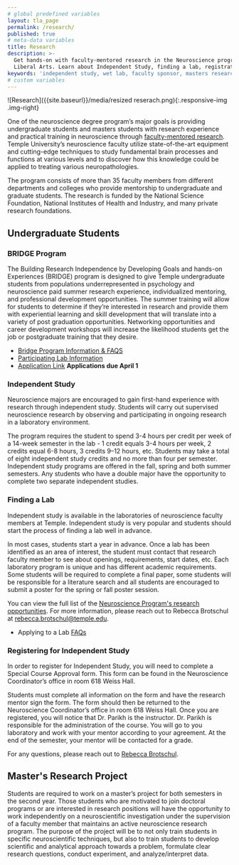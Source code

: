 ```yaml
---
# global predefined variables
layout: tla_page
permalink: /research/
published: true
# meta-data variables
title: Research
description: >-
  Get hands-on with faculty-mentored research in the Neuroscience program at Temple University’s College of 
  Liberal Arts. Learn about Independent Study, finding a lab, registration, and the Master’s Research Project.
keywords: 'independent study, wet lab, faculty sponsor, masters research project'
# custom variables
---
```

![Research]({{site.baseurl}}/media/resized reserach.png){:.responsive-img .img-right}

One of the neuroscience degree program’s major goals is providing undergraduate students and masters students with research experience and practical training in neuroscience through [faculty-mentored research](#independent-study). Temple University’s neuroscience faculty utilize state-of-the-art equipment and cutting-edge techniques to study fundamental brain processes and functions at various levels and to discover how this knowledge could be applied to treating various neuropathologies.

The program consists of more than 35 faculty members from different departments and colleges who provide mentorship to undergraduate and graduate students. The research is funded by the National Science Foundation, National Institutes of Health and Industry, and many private research foundations.

## Undergraduate Students

### BRIDGE Program
The Building Research Independence by Developing Goals and hands-on Experiences (BRIDGE) program is designed to give Temple undergraduate students from populations underrepresented in psychology and neuroscience paid summer research experience, individualized mentoring, and professional development opportunities. The summer training will allow for students to determine if they’re interested in research and provide them with experiential learning and skill development that will translate into a variety of post graduation opportunities. Networking opportunities and career development workshops will increase the likelihood students get the job or postgraduate training that they desire.

- [Bridge Program Information & FAQS](https://docs.google.com/document/d/1jS7mt8bhBqc92B2H5yDy__kEuv39PhxLHSnryJIL_3Y/edit)
- [Participating Lab Information](https://docs.google.com/document/d/1y1pJXXYV5LRBDBYUUFzHNf5lPc55XhUuwqcb82tRCy0/edit)
- [Application Link](https://docs.google.com/forms/d/e/1FAIpQLSeWlsnHuWa1qwtqXmb-z-wmQAtADXPFyiR5VS3fQe11QgSdEw/viewform) **Applications due April 1**<br>

### Independent Study
Neuroscience majors are encouraged to gain first-hand experience with research through independent study. Students will carry out supervised neuroscience research by observing and participating in ongoing research in a laboratory environment.

The program requires the student to spend 3-4 hours per credit per week of a 14-week semester in the lab - 1 credit equals 3-4 hours per week, 2 credits equal 6-8 hours, 3 credits 9–12 hours, etc. Students may take a total of eight independent study credits and no more than four per semester. Independent study programs are offered in the fall, spring and both summer semesters. Any students who have a double major have the opportunity to complete two separate independent studies.

### Finding a Lab
Independent study is available in the laboratories of neuroscience faculty members at Temple. Independent study is very popular and students should start the process of finding a lab well in advance.

In most cases, students start a year in advance. Once a lab has been identified as an area of interest, the student must contact that research faculty member to see about openings, requirements, start dates, etc. Each laboratory program is unique and has different academic requirements. Some students will be required to complete a final paper, some students will be responsible for a literature search and all students are encouraged to submit a poster for the spring or fall poster session.

You can view the full list of the [Neuroscience Program's research opportunities](https://docs.google.com/document/d/1OkT88SQkj6G89Ca7EoSFRQJWmZIVHaIbqfsq-ydujtA/edit). For more information, please reach out to Rebecca Brotschul at [rebecca.brotschul@temple.edu](mailto:rebecca.brotschul@temple.edu).

- Applying to a Lab [FAQs](https://liberalarts.temple.edu/sites/liberalarts/files/Applying%2Bto%2BLabs%2BFAQ.pdf)

### Registering for Independent Study
In order to register for Independent Study, you will need to complete a Special Course Approval form. This form can be found in the Neuroscience Coordinator’s office in room 618 Weiss Hall.

Students must complete all information on the form and have the research mentor sign the form. The form should then be returned to the Neuroscience Coordinator’s office in room 618 Weiss Hall. Once you are registered, you will notice that Dr. Parikh is the instructor. Dr. Parikh is responsible for the administration of the course. You will go to you laboratory and work with your mentor according to your agreement. At the end of the semester, your mentor will be contacted for a grade. 

For any questions, please reach out to [Rebecca Brotschul](mailto:Rebecca.Brotschul@temple.edu). 

## Master's Research Project
Students are required to work on a master’s project for both semesters in the second year. Those students who are motivated to join doctoral programs or are interested in research positions will have the opportunity to work independently on a neuroscientific investigation under the supervision of a faculty member that maintains an active neuroscience research program. The purpose of the project will be to not only train students in specific neuroscientific techniques, but also to train students to develop scientific and analytical approach towards a problem, formulate clear research questions, conduct experiment, and analyze/interpret data.
